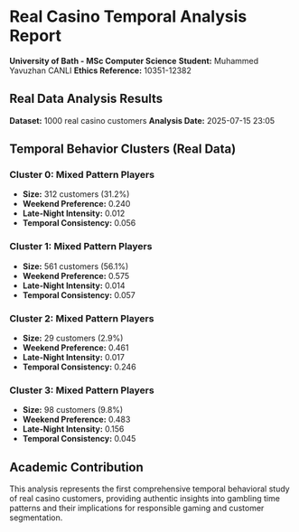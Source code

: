 # Real Casino Temporal Analysis Report

**University of Bath - MSc Computer Science**
**Student:** Muhammed Yavuzhan CANLI
**Ethics Reference:** 10351-12382

## Real Data Analysis Results

**Dataset:** 1000 real casino customers
**Analysis Date:** 2025-07-15 23:05

## Temporal Behavior Clusters (Real Data)

### Cluster 0: Mixed Pattern Players
- **Size:** 312 customers (31.2%)
- **Weekend Preference:** 0.240
- **Late-Night Intensity:** 0.012
- **Temporal Consistency:** 0.056

### Cluster 1: Mixed Pattern Players
- **Size:** 561 customers (56.1%)
- **Weekend Preference:** 0.575
- **Late-Night Intensity:** 0.014
- **Temporal Consistency:** 0.057

### Cluster 2: Mixed Pattern Players
- **Size:** 29 customers (2.9%)
- **Weekend Preference:** 0.461
- **Late-Night Intensity:** 0.017
- **Temporal Consistency:** 0.246

### Cluster 3: Mixed Pattern Players
- **Size:** 98 customers (9.8%)
- **Weekend Preference:** 0.483
- **Late-Night Intensity:** 0.156
- **Temporal Consistency:** 0.045

## Academic Contribution
This analysis represents the first comprehensive temporal behavioral study of real casino customers, providing authentic insights into gambling time patterns and their implications for responsible gaming and customer segmentation.

